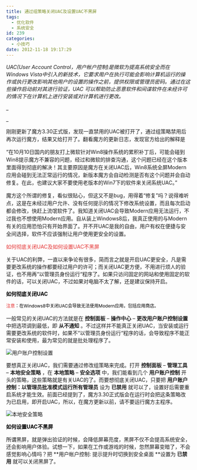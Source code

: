 ```yaml
---
title: 通过组策略关闭UAC及设置UAC不黑屏
tags:
  - 优化软件
  - 系统安全
id: 239
categories:
  - 小技巧
date: 2012-11-18 19:17:29
---
```


_UAC(User Account Control，用户帐户控制)是微软为提高系统安全而在Windows Vista中引入的新技术，它要求用户在执行可能会影响计算机运行的操作或执行更改影响其他用户的设置的操作之前，提供权限或管理员‌密码。通过在这些操作启动前对其进行验证，UAC 可以帮助防止恶意软件和间谍软件在未经许可的情况下在计算机上进行安装或对计算机进行更改。_

_

_

<span style="line-height: 1.5;">刚刚更新了魔方3.30正式版，发现一直禁用的UAC被打开了，通过组策略禁用后再次运行魔方，结果又给打开了。翻看魔方的更新日志，发现官方给出的解释是</span>

“<span style="line-height: 1.5;">在10月10日国内的朋友打上微软针对Win8操作系统的累积补丁后，可能会碰到Win8提示魔方不兼容的问题，经过和微软的排查沟通，这个问题已经在这个版本里面得到彻底的解决！其主要原因是魔方在关闭UAC后，Win8系统全屏Modern应用会碰到无法正常运行的情况，新版本魔方会自动检测是否有这个问题并会自动修复。在此，也建议大家不要使用老版本的Win7下的软件来关闭系统UAC。”</span>

<span style="line-height: 1.5;">魔方这个所谓的修复，看似很贴心，但这又不是bug，用得着“修复”吗？说得难听点，这是在未经过用户允许、没有任何提示的情况下修改系统设置，而且每次启动都会修改，快赶上流氓软件了。我知道关闭UAC会导致<span>Modern应用无法运行，不过我也不想使用<span>Modern应用。自从装上Windows8后，我真正使用的与<span>Modern有关的应用</span>恐怕只有开始界面了。</span>开不开UAC是我的自由，用户有权在便捷与安全间选择，软件不应该强制让用户使用更安全的设置。</span></span>

<span style="line-height: 1.5;"><span>

</span></span>

<span style="line-height: 1.5;"><span><span style="color: #e53333; font-size: 14px;">如何彻底关闭UAC及如何设置UAC不黑屏</span></span></span>

<span>关于UAC的利弊，一直以来争论有很多，简而言之就是开启UAC更安全，凡是需要更改系统的操作都要经过用户的许可；而关闭UAC更方便，不用进行烦人的验证，也不用再“以管理员身份运行“程序了。如果只访问固定的网站和使用固定的软件的话，可以关闭UAC，不过如果对电脑不太了解，还是建议保持开启。</span>

<span>

</span>

<span style="line-height: 1.5; color: #000000; font-size: 14px;"><span style="color: #000000; font-size: 14px;"><span style="color: #000000; font-size: 14px;">**如何彻底关闭UAC**</span></span></span>

<span style="line-height: 1.5; color: #000000; font-size: 12px;"><span style="color: #000000; font-size: 12px;"><span style="color: #000000; font-size: 12px;"><span style="color: #e53333;">注意</span>：在Windows8中关闭UAC会导致无法使用<span>Modern应用</span>，包括应用商店。</span></span></span>

一般常见的关闭UAC的方法就是在 **控制面板** &#8211; **操作中心** &#8211; **更改用户账户控制设置** 中把选项调到最低，即 **从不通知** 。不过这样并不能真正关闭UAC，当安装或运行需要更改系统的软件时，如果不<span>“以管理员身份运行“程序的话，会导致程序不能正常安装和使用，最为常见的就是批处理程序了。</span>

![用户账户控制设置](//www.sinosky.org/uploads/2012/快照1.png "用户账户控制设置")

要想真正关闭UAC，我们需要通过修改组策略来完成。打开 **控制面板** &#8211; **管理工具** &#8211; **本地安全策略** ，在 **本地策略** &#8211; **安全选项** 中，我们能看到几个 **用户账户控制** 开头的策略，这些策略就是有关UAC的了。而要想彻底关闭UAC，只要把 **用户账户控制：以管理员批准模式运行所有管理员** 设为 **已禁用** 就可以了，设置好后需要重启系统才能生效。前面已经提到了，<span>魔方3.30正式版会在运行时会把这条策略改为已启用，即开启UAC，所以，在魔方更新以前，请不要运行魔方主程序。</span>

<span>![本地安全策略](//www.sinosky.org/uploads/2012/快照2.png "本地安全策略")

</span>

<span>

</span>

<span><span style="color: #000000; font-size: 14px; line-height: 21px;">**如何设置UAC不黑屏**</span>

</span>

<span><span style="color: #000000;">所谓</span></span>黑屏，就是弹出验证的时候，会降低屏幕亮度，黑屏不仅不会提高系统安全，还会影响用户体验。试想一下，如果在工作或游戏的时候，忽然屏幕变暗了，不会感觉影响心情吗？把 **用户帐户控制: 提示提升时切换到安全桌面 **设置为 **已禁用** 就可以关闭黑屏了。